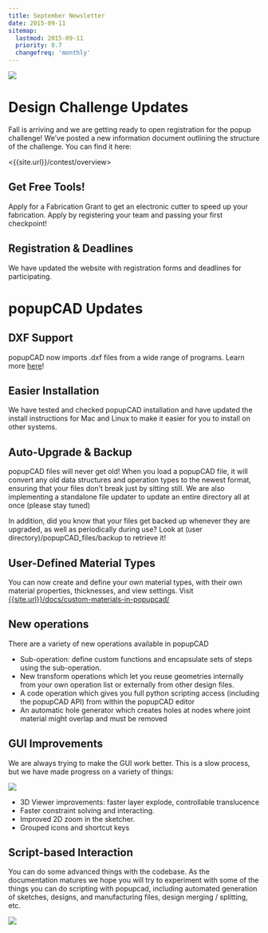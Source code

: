 ```yaml
---
title: September Newsletter
date: 2015-09-11
sitemap:
  lastmod: 2015-09-11
  priority: 0.7
  changefreq: 'monthly'
---
```

![]({{site.url}}/assets/images/2015-09-11-september-newsletter/image1.jpeg)

Design Challenge Updates
=======================
Fall is arriving and we are getting ready to open registration for the popup challenge! We’ve posted a new information document outlining the structure of the challenge. You can find it here:

<{{site.url}}/contest/overview>

Get Free Tools!
---------------
Apply for a Fabrication Grant to get an electronic cutter to speed up your fabrication.  Apply by registering your team and passing your first checkpoint!

Registration & Deadlines
---------------
We have updated the website with registration forms and deadlines for participating.  

popupCAD Updates
================

DXF Support
-----------

popupCAD now imports .dxf files from a wide range of programs. Learn more [here]({{site.url}}/tutorials/dxf-files/)!

Easier Installation
-------------------

We have tested and checked popupCAD installation and have updated the install instructions for Mac and Linux to make it easier for you to install on other systems.

Auto-Upgrade & Backup
---------------------

popupCAD files will never get old! When you load a popupCAD file, it will convert any old data structures and operation types to the newest format, ensuring that your files don’t break just by sitting still. We are also implementing a standalone file updater to update an entire directory all at once (please stay tuned)

In addition, did you know that your files get backed up whenever they are upgraded, as well as periodically during use? Look at (user directory)/popupCAD\_files/backup to retrieve it!

User-Defined Material Types
---------------------------

You can now create and define your own material types, with their own material properties, thicknesses, and view settings. Visit [{{site.url}}/docs/custom-materials-in-popupcad/]({{site.url}}/docs/custom-materials-in-popupcad/)

New operations
--------------

There are a variety of new operations available in popupCAD

- Sub-operation: define custom functions and encapsulate sets of steps using the sub-operation.
- New transform operations which let you reuse geometries internally from your own operation list or externally from other design files.
- A code operation which gives you full python scripting access (including the popupCAD API) from within the popupCAD editor
- An automatic hole generator which creates holes at nodes where joint material might overlap and must be removed

GUI Improvements
----------------

We are always trying to make the GUI work better. This is a slow
process, but we have made progress on a variety of things:

![]({{site.url}}/assets/images/2015-09-11-september-newsletter/image2.png)

- 3D Viewer improvements: faster layer explode, controllable
    translucence
- Faster constraint solving and interacting.
- Improved 2D zoom in the sketcher.
- Grouped icons and shortcut keys

Script-based Interaction
------------------------

You can do some advanced things with the codebase. As the documentation matures we hope you will try to experiment with some of the things you can do scripting with popupcad, including automated generation of sketches, designs, and manufacturing files, design merging / splitting, etc.

![]({{site.url}}/assets/images/2015-09-11-september-newsletter/image3.png)